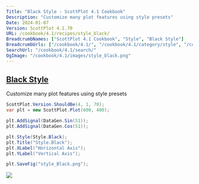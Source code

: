 ```yaml
---
Title: "Black Style - ScottPlot 4.1 Cookbook"
Description: "Customize many plot features using style presets"
Date: 2024-01-07
Version: ScottPlot 4.1.70
URL: /cookbook/4.1/recipes/style_black/
BreadcrumbNames: ["ScottPlot 4.1 Cookbook", "Style", "Black Style"]
BreadcrumbUrls: ["/cookbook/4.1/", "/cookbook/4.1/category/style", "/cookbook/4.1/recipes/style_black/"]
SearchUrl: "/cookbook/4.1/search/"
OgImage: "/cookbook/4.1/images/style_black.png"
---
```


<h2><a id='black-style' href='/cookbook/4.1/recipes/style_black/'>Black Style</a></h2>

Customize many plot features using style presets

```cs
ScottPlot.Version.ShouldBe(4, 1, 70);
var plt = new ScottPlot.Plot(600, 400);

plt.AddSignal(DataGen.Sin(51));
plt.AddSignal(DataGen.Cos(51));

plt.Style(Style.Black);
plt.Title("Style.Black");
plt.XLabel("Horizontal Axis");
plt.YLabel("Vertical Axis");

plt.SaveFig("style_Black.png");
```

<img src='../../images/style_black.png' class='d-block mx-auto my-5' />


